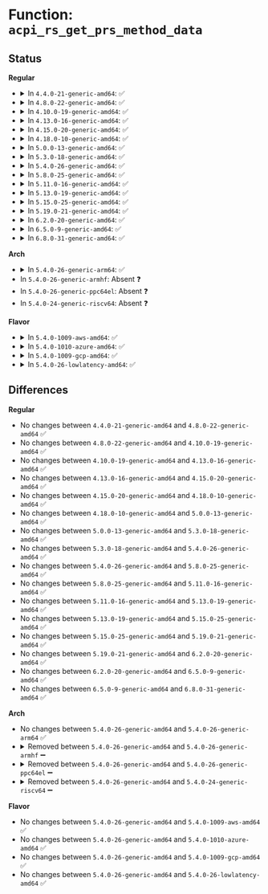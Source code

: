 # Function: <code>acpi_rs_get_prs_method_data</code>

## Status
<b>Regular</b>
<ul>
<li>
<details>
<summary>In <code>4.4.0-21-generic-amd64</code>: ✅</summary>

```c
acpi_status acpi_rs_get_prs_method_data(struct acpi_namespace_node * node, struct acpi_buffer * ret_buffer)
```

```json
{
  "name": "acpi_rs_get_prs_method_data",
  "collision_type": "Unique Global",
  "inline_type": "No",
  "funcs": [
    {
      "addr": 18446744071583710140,
      "name": "acpi_rs_get_prs_method_data",
      "external": true,
      "loc": "drivers/acpi/acpica/rsutils.c:568",
      "file": "drivers/acpi/acpica/rsutils.c",
      "inline": "seen, unknown",
      "caller_inline": [],
      "caller_func": [
        "drivers/acpi/acpica/rsxface.c:acpi_get_possible_resources"
      ]
    }
  ],
  "symbols": [
    {
      "addr": 18446744071583710140,
      "name": "acpi_rs_get_prs_method_data",
      "section": ".text",
      "bind": "STB_GLOBAL",
      "size": 107
    }
  ]
}
```
</details>
</li>
<li>
<details>
<summary>In <code>4.8.0-22-generic-amd64</code>: ✅</summary>

```c
acpi_status acpi_rs_get_prs_method_data(struct acpi_namespace_node * node, struct acpi_buffer * ret_buffer)
```

```json
{
  "name": "acpi_rs_get_prs_method_data",
  "collision_type": "Unique Global",
  "inline_type": "No",
  "funcs": [
    {
      "addr": 18446744071584034546,
      "name": "acpi_rs_get_prs_method_data",
      "external": true,
      "loc": "drivers/acpi/acpica/rsutils.c:570",
      "file": "drivers/acpi/acpica/rsutils.c",
      "inline": "seen, unknown",
      "caller_inline": [],
      "caller_func": [
        "drivers/acpi/acpica/rsxface.c:acpi_get_possible_resources"
      ]
    }
  ],
  "symbols": [
    {
      "addr": 18446744071584034546,
      "name": "acpi_rs_get_prs_method_data",
      "section": ".text",
      "bind": "STB_GLOBAL",
      "size": 111
    }
  ]
}
```
</details>
</li>
<li>
<details>
<summary>In <code>4.10.0-19-generic-amd64</code>: ✅</summary>

```c
acpi_status acpi_rs_get_prs_method_data(struct acpi_namespace_node * node, struct acpi_buffer * ret_buffer)
```

```json
{
  "name": "acpi_rs_get_prs_method_data",
  "collision_type": "Unique Global",
  "inline_type": "No",
  "funcs": [
    {
      "addr": 18446744071584176704,
      "name": "acpi_rs_get_prs_method_data",
      "external": true,
      "loc": "drivers/acpi/acpica/rsutils.c:570",
      "file": "drivers/acpi/acpica/rsutils.c",
      "inline": "seen, unknown",
      "caller_inline": [],
      "caller_func": [
        "drivers/acpi/acpica/rsxface.c:acpi_get_possible_resources"
      ]
    }
  ],
  "symbols": [
    {
      "addr": 18446744071584176704,
      "name": "acpi_rs_get_prs_method_data",
      "section": ".text",
      "bind": "STB_GLOBAL",
      "size": 111
    }
  ]
}
```
</details>
</li>
<li>
<details>
<summary>In <code>4.13.0-16-generic-amd64</code>: ✅</summary>

```c
acpi_status acpi_rs_get_prs_method_data(struct acpi_namespace_node * node, struct acpi_buffer * ret_buffer)
```

```json
{
  "name": "acpi_rs_get_prs_method_data",
  "collision_type": "Unique Global",
  "inline_type": "No",
  "funcs": [
    {
      "addr": 18446744071584244417,
      "name": "acpi_rs_get_prs_method_data",
      "external": true,
      "loc": "drivers/acpi/acpica/rsutils.c:570",
      "file": "drivers/acpi/acpica/rsutils.c",
      "inline": "seen, unknown",
      "caller_inline": [],
      "caller_func": [
        "drivers/acpi/acpica/rsxface.c:acpi_get_possible_resources"
      ]
    }
  ],
  "symbols": [
    {
      "addr": 18446744071584244417,
      "name": "acpi_rs_get_prs_method_data",
      "section": ".text",
      "bind": "STB_GLOBAL",
      "size": 111
    }
  ]
}
```
</details>
</li>
<li>
<details>
<summary>In <code>4.15.0-20-generic-amd64</code>: ✅</summary>

```c
acpi_status acpi_rs_get_prs_method_data(struct acpi_namespace_node * node, struct acpi_buffer * ret_buffer)
```

```json
{
  "name": "acpi_rs_get_prs_method_data",
  "collision_type": "Unique Global",
  "inline_type": "No",
  "funcs": [
    {
      "addr": 18446744071584599589,
      "name": "acpi_rs_get_prs_method_data",
      "external": true,
      "loc": "drivers/acpi/acpica/rsutils.c:570",
      "file": "drivers/acpi/acpica/rsutils.c",
      "inline": "seen, unknown",
      "caller_inline": [],
      "caller_func": [
        "drivers/acpi/acpica/rsxface.c:acpi_get_possible_resources"
      ]
    }
  ],
  "symbols": [
    {
      "addr": 18446744071584599589,
      "name": "acpi_rs_get_prs_method_data",
      "section": ".text",
      "bind": "STB_GLOBAL",
      "size": 209
    }
  ]
}
```
</details>
</li>
<li>
<details>
<summary>In <code>4.18.0-10-generic-amd64</code>: ✅</summary>

```c
acpi_status acpi_rs_get_prs_method_data(struct acpi_namespace_node * node, struct acpi_buffer * ret_buffer)
```

```json
{
  "name": "acpi_rs_get_prs_method_data",
  "collision_type": "Unique Global",
  "inline_type": "No",
  "funcs": [
    {
      "addr": 18446744071584825339,
      "name": "acpi_rs_get_prs_method_data",
      "external": true,
      "loc": "drivers/acpi/acpica/rsutils.c:534",
      "file": "drivers/acpi/acpica/rsutils.c",
      "inline": "seen, unknown",
      "caller_inline": [],
      "caller_func": [
        "drivers/acpi/acpica/rsxface.c:acpi_get_possible_resources"
      ]
    }
  ],
  "symbols": [
    {
      "addr": 18446744071584825339,
      "name": "acpi_rs_get_prs_method_data",
      "section": ".text",
      "bind": "STB_GLOBAL",
      "size": 209
    }
  ]
}
```
</details>
</li>
<li>
<details>
<summary>In <code>5.0.0-13-generic-amd64</code>: ✅</summary>

```c
acpi_status acpi_rs_get_prs_method_data(struct acpi_namespace_node * node, struct acpi_buffer * ret_buffer)
```

```json
{
  "name": "acpi_rs_get_prs_method_data",
  "collision_type": "Unique Global",
  "inline_type": "No",
  "funcs": [
    {
      "addr": 18446744071584928695,
      "name": "acpi_rs_get_prs_method_data",
      "external": true,
      "loc": "drivers/acpi/acpica/rsutils.c:534",
      "file": "drivers/acpi/acpica/rsutils.c",
      "inline": "seen, unknown",
      "caller_inline": [],
      "caller_func": [
        "drivers/acpi/acpica/rsxface.c:acpi_get_possible_resources"
      ]
    }
  ],
  "symbols": [
    {
      "addr": 18446744071584928695,
      "name": "acpi_rs_get_prs_method_data",
      "section": ".text",
      "bind": "STB_GLOBAL",
      "size": 209
    }
  ]
}
```
</details>
</li>
<li>
<details>
<summary>In <code>5.3.0-18-generic-amd64</code>: ✅</summary>

```c
acpi_status acpi_rs_get_prs_method_data(struct acpi_namespace_node * node, struct acpi_buffer * ret_buffer)
```

```json
{
  "name": "acpi_rs_get_prs_method_data",
  "collision_type": "Unique Global",
  "inline_type": "No",
  "funcs": [
    {
      "addr": 18446744071585131513,
      "name": "acpi_rs_get_prs_method_data",
      "external": true,
      "loc": "drivers/acpi/acpica/rsutils.c:534",
      "file": "drivers/acpi/acpica/rsutils.c",
      "inline": "seen, unknown",
      "caller_inline": [],
      "caller_func": [
        "drivers/acpi/acpica/rsxface.c:acpi_get_possible_resources"
      ]
    }
  ],
  "symbols": [
    {
      "addr": 18446744071585131513,
      "name": "acpi_rs_get_prs_method_data",
      "section": ".text",
      "bind": "STB_GLOBAL",
      "size": 214
    }
  ]
}
```
</details>
</li>
<li>
<details>
<summary>In <code>5.4.0-26-generic-amd64</code>: ✅</summary>

```c
acpi_status acpi_rs_get_prs_method_data(struct acpi_namespace_node * node, struct acpi_buffer * ret_buffer)
```

```json
{
  "name": "acpi_rs_get_prs_method_data",
  "collision_type": "Unique Global",
  "inline_type": "No",
  "funcs": [
    {
      "addr": 18446744071585267875,
      "name": "acpi_rs_get_prs_method_data",
      "external": true,
      "loc": "drivers/acpi/acpica/rsutils.c:534",
      "file": "drivers/acpi/acpica/rsutils.c",
      "inline": "seen, unknown",
      "caller_inline": [],
      "caller_func": [
        "drivers/acpi/acpica/rsxface.c:acpi_get_possible_resources"
      ]
    }
  ],
  "symbols": [
    {
      "addr": 18446744071585267875,
      "name": "acpi_rs_get_prs_method_data",
      "section": ".text",
      "bind": "STB_GLOBAL",
      "size": 214
    }
  ]
}
```
</details>
</li>
<li>
<details>
<summary>In <code>5.8.0-25-generic-amd64</code>: ✅</summary>

```c
acpi_status acpi_rs_get_prs_method_data(struct acpi_namespace_node * node, struct acpi_buffer * ret_buffer)
```

```json
{
  "name": "acpi_rs_get_prs_method_data",
  "collision_type": "Unique Global",
  "inline_type": "No",
  "funcs": [
    {
      "addr": 18446744071585973810,
      "name": "acpi_rs_get_prs_method_data",
      "external": true,
      "loc": "drivers/acpi/acpica/rsutils.c:534",
      "file": "drivers/acpi/acpica/rsutils.c",
      "inline": "seen, unknown",
      "caller_inline": [],
      "caller_func": [
        "drivers/acpi/acpica/rsxface.c:acpi_get_possible_resources"
      ]
    }
  ],
  "symbols": [
    {
      "addr": 18446744071585973810,
      "name": "acpi_rs_get_prs_method_data",
      "section": ".text",
      "bind": "STB_GLOBAL",
      "size": 214
    }
  ]
}
```
</details>
</li>
<li>
<details>
<summary>In <code>5.11.0-16-generic-amd64</code>: ✅</summary>

```c
acpi_status acpi_rs_get_prs_method_data(struct acpi_namespace_node * node, struct acpi_buffer * ret_buffer)
```

```json
{
  "name": "acpi_rs_get_prs_method_data",
  "collision_type": "Unique Global",
  "inline_type": "No",
  "funcs": [
    {
      "addr": 18446744071586096713,
      "name": "acpi_rs_get_prs_method_data",
      "external": true,
      "loc": "drivers/acpi/acpica/rsutils.c:534",
      "file": "drivers/acpi/acpica/rsutils.c",
      "inline": "seen, unknown",
      "caller_inline": [],
      "caller_func": [
        "drivers/acpi/acpica/rsxface.c:acpi_get_possible_resources"
      ]
    }
  ],
  "symbols": [
    {
      "addr": 18446744071586096713,
      "name": "acpi_rs_get_prs_method_data",
      "section": ".text",
      "bind": "STB_GLOBAL",
      "size": 214
    }
  ]
}
```
</details>
</li>
<li>
<details>
<summary>In <code>5.13.0-19-generic-amd64</code>: ✅</summary>

```c
acpi_status acpi_rs_get_prs_method_data(struct acpi_namespace_node * node, struct acpi_buffer * ret_buffer)
```

```json
{
  "name": "acpi_rs_get_prs_method_data",
  "collision_type": "Unique Global",
  "inline_type": "No",
  "funcs": [
    {
      "addr": 18446744071585973595,
      "name": "acpi_rs_get_prs_method_data",
      "external": true,
      "loc": "drivers/acpi/acpica/rsutils.c:534",
      "file": "drivers/acpi/acpica/rsutils.c",
      "inline": "seen, unknown",
      "caller_inline": [],
      "caller_func": [
        "drivers/acpi/acpica/rsxface.c:acpi_get_possible_resources"
      ]
    }
  ],
  "symbols": [
    {
      "addr": 18446744071585973595,
      "name": "acpi_rs_get_prs_method_data",
      "section": ".text",
      "bind": "STB_GLOBAL",
      "size": 214
    }
  ]
}
```
</details>
</li>
<li>
<details>
<summary>In <code>5.15.0-25-generic-amd64</code>: ✅</summary>

```c
acpi_status acpi_rs_get_prs_method_data(struct acpi_namespace_node * node, struct acpi_buffer * ret_buffer)
```

```json
{
  "name": "acpi_rs_get_prs_method_data",
  "collision_type": "Unique Global",
  "inline_type": "No",
  "funcs": [
    {
      "addr": 18446744071586462251,
      "name": "acpi_rs_get_prs_method_data",
      "external": true,
      "loc": "drivers/acpi/acpica/rsutils.c:534",
      "file": "drivers/acpi/acpica/rsutils.c",
      "inline": "seen, unknown",
      "caller_inline": [],
      "caller_func": [
        "drivers/acpi/acpica/rsxface.c:acpi_get_possible_resources"
      ]
    }
  ],
  "symbols": [
    {
      "addr": 18446744071586462251,
      "name": "acpi_rs_get_prs_method_data",
      "section": ".text",
      "bind": "STB_GLOBAL",
      "size": 214
    }
  ]
}
```
</details>
</li>
<li>
<details>
<summary>In <code>5.19.0-21-generic-amd64</code>: ✅</summary>

```c
acpi_status acpi_rs_get_prs_method_data(struct acpi_namespace_node * node, struct acpi_buffer * ret_buffer)
```

```json
{
  "name": "acpi_rs_get_prs_method_data",
  "collision_type": "Unique Global",
  "inline_type": "No",
  "funcs": [
    {
      "addr": 18446744071587714391,
      "name": "acpi_rs_get_prs_method_data",
      "external": true,
      "loc": "drivers/acpi/acpica/rsutils.c:534",
      "file": "drivers/acpi/acpica/rsutils.c",
      "inline": "seen, unknown",
      "caller_inline": [],
      "caller_func": [
        "drivers/acpi/acpica/rsxface.c:acpi_get_possible_resources"
      ]
    }
  ],
  "symbols": [
    {
      "addr": 18446744071587714391,
      "name": "acpi_rs_get_prs_method_data",
      "section": ".text",
      "bind": "STB_GLOBAL",
      "size": 234
    }
  ]
}
```
</details>
</li>
<li>
<details>
<summary>In <code>6.2.0-20-generic-amd64</code>: ✅</summary>

```c
acpi_status acpi_rs_get_prs_method_data(struct acpi_namespace_node * node, struct acpi_buffer * ret_buffer)
```

```json
{
  "name": "acpi_rs_get_prs_method_data",
  "collision_type": "Unique Global",
  "inline_type": "No",
  "funcs": [
    {
      "addr": 18446744071589031344,
      "name": "acpi_rs_get_prs_method_data",
      "external": true,
      "loc": "drivers/acpi/acpica/rsutils.c:534",
      "file": "drivers/acpi/acpica/rsutils.c",
      "inline": "seen, unknown",
      "caller_inline": [],
      "caller_func": [
        "drivers/acpi/acpica/rsxface.c:acpi_get_possible_resources"
      ]
    }
  ],
  "symbols": [
    {
      "addr": 18446744071589031344,
      "name": "acpi_rs_get_prs_method_data",
      "section": ".text",
      "bind": "STB_GLOBAL",
      "size": 239
    }
  ]
}
```
</details>
</li>
<li>
<details>
<summary>In <code>6.5.0-9-generic-amd64</code>: ✅</summary>

```c
acpi_status acpi_rs_get_prs_method_data(struct acpi_namespace_node * node, struct acpi_buffer * ret_buffer)
```

```json
{
  "name": "acpi_rs_get_prs_method_data",
  "collision_type": "Unique Global",
  "inline_type": "No",
  "funcs": [
    {
      "addr": 18446744071589322496,
      "name": "acpi_rs_get_prs_method_data",
      "external": true,
      "loc": "drivers/acpi/acpica/rsutils.c:534",
      "file": "drivers/acpi/acpica/rsutils.c",
      "inline": "seen, unknown",
      "caller_inline": [],
      "caller_func": [
        "drivers/acpi/acpica/rsxface.c:acpi_get_possible_resources"
      ]
    }
  ],
  "symbols": [
    {
      "addr": 18446744071589322496,
      "name": "acpi_rs_get_prs_method_data",
      "section": ".text",
      "bind": "STB_GLOBAL",
      "size": 239
    }
  ]
}
```
</details>
</li>
<li>
<details>
<summary>In <code>6.8.0-31-generic-amd64</code>: ✅</summary>

```c
acpi_status acpi_rs_get_prs_method_data(struct acpi_namespace_node * node, struct acpi_buffer * ret_buffer)
```

```json
{
  "name": "acpi_rs_get_prs_method_data",
  "collision_type": "Unique Global",
  "inline_type": "No",
  "funcs": [
    {
      "addr": 18446744071589629264,
      "name": "acpi_rs_get_prs_method_data",
      "external": true,
      "loc": "drivers/acpi/acpica/rsutils.c:534",
      "file": "drivers/acpi/acpica/rsutils.c",
      "inline": "seen, unknown",
      "caller_inline": [],
      "caller_func": [
        "drivers/acpi/acpica/rsxface.c:acpi_get_possible_resources"
      ]
    }
  ],
  "symbols": [
    {
      "addr": 18446744071589629264,
      "name": "acpi_rs_get_prs_method_data",
      "section": ".text",
      "bind": "STB_GLOBAL",
      "size": 239
    }
  ]
}
```
</details>
</li>
</ul>
<b>Arch</b>
<ul>
<li>
<details>
<summary>In <code>5.4.0-26-generic-arm64</code>: ✅</summary>

```c
acpi_status acpi_rs_get_prs_method_data(struct acpi_namespace_node * node, struct acpi_buffer * ret_buffer)
```

```json
{
  "name": "acpi_rs_get_prs_method_data",
  "collision_type": "Unique Global",
  "inline_type": "No",
  "funcs": [
    {
      "addr": 18446603336497585428,
      "name": "acpi_rs_get_prs_method_data",
      "external": true,
      "loc": "drivers/acpi/acpica/rsutils.c:534",
      "file": "drivers/acpi/acpica/rsutils.c",
      "inline": "seen, unknown",
      "caller_inline": [],
      "caller_func": [
        "drivers/acpi/acpica/rsxface.c:acpi_get_possible_resources"
      ]
    }
  ],
  "symbols": [
    {
      "addr": 18446603336497585428,
      "name": "acpi_rs_get_prs_method_data",
      "section": ".text",
      "bind": "STB_GLOBAL",
      "size": 144
    }
  ]
}
```
</details>
</li>
<li>
In <code>5.4.0-26-generic-armhf</code>: Absent ❓
</li>
<li>
In <code>5.4.0-26-generic-ppc64el</code>: Absent ❓
</li>
<li>
In <code>5.4.0-24-generic-riscv64</code>: Absent ❓
</li>
</ul>
<b>Flavor</b>
<ul>
<li>
<details>
<summary>In <code>5.4.0-1009-aws-amd64</code>: ✅</summary>

```c
acpi_status acpi_rs_get_prs_method_data(struct acpi_namespace_node * node, struct acpi_buffer * ret_buffer)
```

```json
{
  "name": "acpi_rs_get_prs_method_data",
  "collision_type": "Unique Global",
  "inline_type": "No",
  "funcs": [
    {
      "addr": 18446744071585115724,
      "name": "acpi_rs_get_prs_method_data",
      "external": true,
      "loc": "drivers/acpi/acpica/rsutils.c:534",
      "file": "drivers/acpi/acpica/rsutils.c",
      "inline": "seen, unknown",
      "caller_inline": [],
      "caller_func": [
        "drivers/acpi/acpica/rsxface.c:acpi_get_possible_resources"
      ]
    }
  ],
  "symbols": [
    {
      "addr": 18446744071585115724,
      "name": "acpi_rs_get_prs_method_data",
      "section": ".text",
      "bind": "STB_GLOBAL",
      "size": 113
    }
  ]
}
```
</details>
</li>
<li>
<details>
<summary>In <code>5.4.0-1010-azure-amd64</code>: ✅</summary>

```c
acpi_status acpi_rs_get_prs_method_data(struct acpi_namespace_node * node, struct acpi_buffer * ret_buffer)
```

```json
{
  "name": "acpi_rs_get_prs_method_data",
  "collision_type": "Unique Global",
  "inline_type": "No",
  "funcs": [
    {
      "addr": 18446744071585031041,
      "name": "acpi_rs_get_prs_method_data",
      "external": true,
      "loc": "drivers/acpi/acpica/rsutils.c:534",
      "file": "drivers/acpi/acpica/rsutils.c",
      "inline": "seen, unknown",
      "caller_inline": [],
      "caller_func": [
        "drivers/acpi/acpica/rsxface.c:acpi_get_possible_resources"
      ]
    }
  ],
  "symbols": [
    {
      "addr": 18446744071585031041,
      "name": "acpi_rs_get_prs_method_data",
      "section": ".text",
      "bind": "STB_GLOBAL",
      "size": 113
    }
  ]
}
```
</details>
</li>
<li>
<details>
<summary>In <code>5.4.0-1009-gcp-amd64</code>: ✅</summary>

```c
acpi_status acpi_rs_get_prs_method_data(struct acpi_namespace_node * node, struct acpi_buffer * ret_buffer)
```

```json
{
  "name": "acpi_rs_get_prs_method_data",
  "collision_type": "Unique Global",
  "inline_type": "No",
  "funcs": [
    {
      "addr": 18446744071585219459,
      "name": "acpi_rs_get_prs_method_data",
      "external": true,
      "loc": "drivers/acpi/acpica/rsutils.c:534",
      "file": "drivers/acpi/acpica/rsutils.c",
      "inline": "seen, unknown",
      "caller_inline": [],
      "caller_func": [
        "drivers/acpi/acpica/rsxface.c:acpi_get_possible_resources"
      ]
    }
  ],
  "symbols": [
    {
      "addr": 18446744071585219459,
      "name": "acpi_rs_get_prs_method_data",
      "section": ".text",
      "bind": "STB_GLOBAL",
      "size": 214
    }
  ]
}
```
</details>
</li>
<li>
<details>
<summary>In <code>5.4.0-26-lowlatency-amd64</code>: ✅</summary>

```c
acpi_status acpi_rs_get_prs_method_data(struct acpi_namespace_node * node, struct acpi_buffer * ret_buffer)
```

```json
{
  "name": "acpi_rs_get_prs_method_data",
  "collision_type": "Unique Global",
  "inline_type": "No",
  "funcs": [
    {
      "addr": 18446744071585325619,
      "name": "acpi_rs_get_prs_method_data",
      "external": true,
      "loc": "drivers/acpi/acpica/rsutils.c:534",
      "file": "drivers/acpi/acpica/rsutils.c",
      "inline": "seen, unknown",
      "caller_inline": [],
      "caller_func": [
        "drivers/acpi/acpica/rsxface.c:acpi_get_possible_resources"
      ]
    }
  ],
  "symbols": [
    {
      "addr": 18446744071585325619,
      "name": "acpi_rs_get_prs_method_data",
      "section": ".text",
      "bind": "STB_GLOBAL",
      "size": 214
    }
  ]
}
```
</details>
</li>
</ul>

## Differences
<b>Regular</b>
<ul>
<li>
No changes between <code>4.4.0-21-generic-amd64</code> and <code>4.8.0-22-generic-amd64</code> ✅
</li>
<li>
No changes between <code>4.8.0-22-generic-amd64</code> and <code>4.10.0-19-generic-amd64</code> ✅
</li>
<li>
No changes between <code>4.10.0-19-generic-amd64</code> and <code>4.13.0-16-generic-amd64</code> ✅
</li>
<li>
No changes between <code>4.13.0-16-generic-amd64</code> and <code>4.15.0-20-generic-amd64</code> ✅
</li>
<li>
No changes between <code>4.15.0-20-generic-amd64</code> and <code>4.18.0-10-generic-amd64</code> ✅
</li>
<li>
No changes between <code>4.18.0-10-generic-amd64</code> and <code>5.0.0-13-generic-amd64</code> ✅
</li>
<li>
No changes between <code>5.0.0-13-generic-amd64</code> and <code>5.3.0-18-generic-amd64</code> ✅
</li>
<li>
No changes between <code>5.3.0-18-generic-amd64</code> and <code>5.4.0-26-generic-amd64</code> ✅
</li>
<li>
No changes between <code>5.4.0-26-generic-amd64</code> and <code>5.8.0-25-generic-amd64</code> ✅
</li>
<li>
No changes between <code>5.8.0-25-generic-amd64</code> and <code>5.11.0-16-generic-amd64</code> ✅
</li>
<li>
No changes between <code>5.11.0-16-generic-amd64</code> and <code>5.13.0-19-generic-amd64</code> ✅
</li>
<li>
No changes between <code>5.13.0-19-generic-amd64</code> and <code>5.15.0-25-generic-amd64</code> ✅
</li>
<li>
No changes between <code>5.15.0-25-generic-amd64</code> and <code>5.19.0-21-generic-amd64</code> ✅
</li>
<li>
No changes between <code>5.19.0-21-generic-amd64</code> and <code>6.2.0-20-generic-amd64</code> ✅
</li>
<li>
No changes between <code>6.2.0-20-generic-amd64</code> and <code>6.5.0-9-generic-amd64</code> ✅
</li>
<li>
No changes between <code>6.5.0-9-generic-amd64</code> and <code>6.8.0-31-generic-amd64</code> ✅
</li>
</ul>
<b>Arch</b>
<ul>
<li>
No changes between <code>5.4.0-26-generic-amd64</code> and <code>5.4.0-26-generic-arm64</code> ✅
</li>
<li>
<details>
<summary>Removed between <code>5.4.0-26-generic-amd64</code> and <code>5.4.0-26-generic-armhf</code> ➖</summary>

```c
acpi_status acpi_rs_get_prs_method_data(struct acpi_namespace_node * node, struct acpi_buffer * ret_buffer)
```
</details>
</li>
<li>
<details>
<summary>Removed between <code>5.4.0-26-generic-amd64</code> and <code>5.4.0-26-generic-ppc64el</code> ➖</summary>

```c
acpi_status acpi_rs_get_prs_method_data(struct acpi_namespace_node * node, struct acpi_buffer * ret_buffer)
```
</details>
</li>
<li>
<details>
<summary>Removed between <code>5.4.0-26-generic-amd64</code> and <code>5.4.0-24-generic-riscv64</code> ➖</summary>

```c
acpi_status acpi_rs_get_prs_method_data(struct acpi_namespace_node * node, struct acpi_buffer * ret_buffer)
```
</details>
</li>
</ul>
<b>Flavor</b>
<ul>
<li>
No changes between <code>5.4.0-26-generic-amd64</code> and <code>5.4.0-1009-aws-amd64</code> ✅
</li>
<li>
No changes between <code>5.4.0-26-generic-amd64</code> and <code>5.4.0-1010-azure-amd64</code> ✅
</li>
<li>
No changes between <code>5.4.0-26-generic-amd64</code> and <code>5.4.0-1009-gcp-amd64</code> ✅
</li>
<li>
No changes between <code>5.4.0-26-generic-amd64</code> and <code>5.4.0-26-lowlatency-amd64</code> ✅
</li>
</ul>
